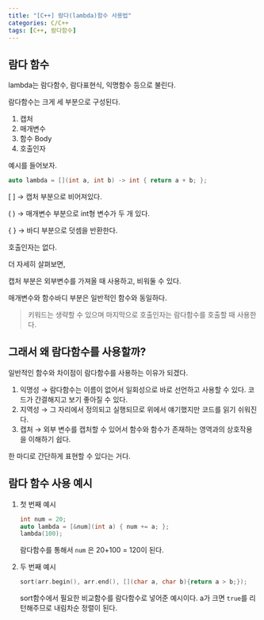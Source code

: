 ```yaml
---
title: "[C++] 람다(lambda)함수 사용법"
categories: C/C++
tags: [C++, 람다함수]
---
```


## 람다 함수

lambda는 람다함수, 람다표현식, 익명함수 등으로 불린다.

람다함수는 크게 세 부분으로 구성된다.

1. 캡처
2. 매개변수
3. 함수 Body
4. 호출인자

예시를 들어보자.

```cpp
auto lambda = [](int a, int b) -> int { return a + b; };
```

[ ] → 캡처 부분으로 비어져있다.

( ) → 매개변수 부분으로 int형 변수가 두 개 있다.

{ } → 바디 부분으로 덧셈을 반환한다.

호출인자는 없다.

더 자세히 살펴보면,

캡처 부분은 외부변수를 가져올 때 사용하고, 비워둘 수 있다.

매개변수와 함수바디 부분은 일반적인 함수와 동일하다.

> 키워드는 생략할 수 있으며 마지막으로 호출인자는 람다함수를 호출할 때 사용한다.

## 그래서 왜 람다함수를 사용할까?

일반적인 함수와 차이점이 람다함수를 사용하는 이유가 되겠다.

1. 익명성 → 람다함수는 이름이 없어서 일회성으로 바로 선언하고 사용할 수 있다. 코드가 간결해지고 보기 좋아질 수 있다.
2. 지역성 → 그 자리에서 정의되고 실행되므로 위에서 얘기했지만 코드를 읽기 쉬워진다. 
3. 캡처 → 외부 변수를 캡처할 수 있어서 함수와 함수가 존재하는 영역과의 상호작용을 이해하기 쉽다.

한 마디로 간단하게 표현할 수 있다는 거다.

## 람다 함수 사용 예시

1. 첫 번째 예시
    
    ```cpp
    int num = 20;
    auto lambda = [&num](int a) { num += a; };
    lambda(100);
    ```
    
    람다함수를 통해서 `num` 은 20+100 = 120이 된다.  
    
2. 두 번째 예시
    
    ```cpp
    sort(arr.begin(), arr.end(), [](char a, char b){return a > b;});
    ```
    
    sort함수에서 필요한 비교함수를 람다함수로 넣어준 예시이다. a가 크면 `true`를 리턴해주므로 내림차순 정렬이 된다.